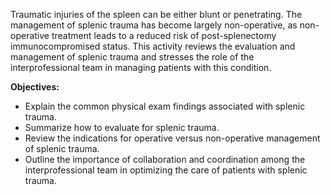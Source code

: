 Traumatic injuries of the spleen can be either blunt or penetrating. The management of splenic trauma has become largely non-operative, as non-operative treatment leads to a reduced risk of post-splenectomy immunocompromised status. This activity reviews the evaluation and management of splenic trauma and stresses the role of the interprofessional team in managing patients with this condition.

**Objectives:**
- Explain the common physical exam findings associated with splenic trauma.
- Summarize how to evaluate for splenic trauma.
- Review the indications for operative versus non-operative management of splenic trauma.
- Outline the importance of collaboration and coordination among the interprofessional team in optimizing the care of patients with splenic trauma.
